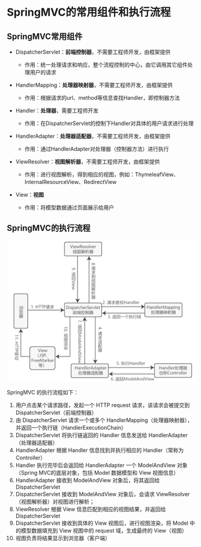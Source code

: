 # SpringMVC的常用组件和执行流程

## SpringMVC常用组件

- DispatcherServlet：**前端控制器**，不需要工程师开发，由框架提供
  - 作用：统一处理请求和响应，整个流程控制的中心，由它调用其它组件处理用户的请求

- HandlerMapping：**处理器映射器**，不需要工程师开发，由框架提供
  - 作用：根据请求的url、method等信息查找Handler，即控制器方法
- Handler：**处理器**，需要工程师开发
  - 作用：在DispatcherServlet的控制下Handler对具体的用户请求进行处理
- HandlerAdapter：**处理器适配器**，不需要工程师开发，由框架提供
  - 作用：通过HandlerAdapter对处理器（控制器方法）进行执行
- ViewResolver：**视图解析器**，不需要工程师开发，由框架提供
  - 作用：进行视图解析，得到相应的视图，例如：ThymeleafView、InternalResourceView、RedirectView
- View：**视图**
  - 作用：将模型数据通过页面展示给用户

## SpringMVC的执行流程

<img src="img/44.SpringMVC的常用组件和执行流程/image-20230320135027378.png" alt="image-20230320135027378" style="zoom: 50%;" />

SpringMVC 的执行流程如下：

1. 用户点击某个请求路径，发起一个 HTTP request 请求，该请求会被提交到 DispatcherServlet（前端控制器）
2. 由 DispatcherServlet 请求一个或多个 HandlerMapping（处理器映射器），并返回一个执行链（HandlerExecutionChain）
3. DispatcherServlet 将执行链返回的 Handler 信息发送给 HandlerAdapter（处理器适配器）
4. HandlerAdapter 根据 Handler 信息找到并执行相应的 Handler（常称为 Controller）
5. Handler 执行完毕后会返回给 HandlerAdapter 一个 ModelAndView 对象（Spring MVC的底层对象，包括 Model 数据模型和 View 视图信息）
6. HandlerAdapter 接收到 ModelAndView 对象后，将其返回给 DispatcherServlet 
7. DispatcherServlet 接收到 ModelAndView 对象后，会请求 ViewResolver（视图解析器）对视图进行解析；
8. ViewResolver 根据 View 信息匹配到相应的视图结果，并返回给 DispatcherServlet
9. DispatcherServlet 接收到具体的 View 视图后，进行视图渲染，将 Model 中的模型数据填充到 View 视图中的 request 域，生成最终的 View（视图）
10. 视图负责将结果显示到浏览器（客户端）
